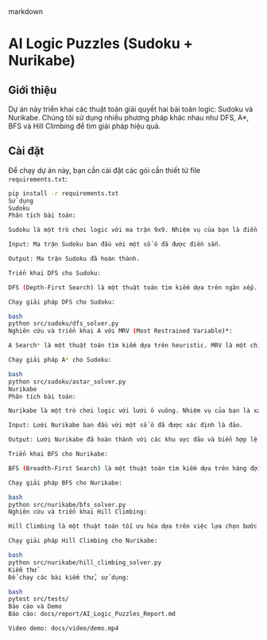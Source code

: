 markdown
# AI Logic Puzzles (Sudoku + Nurikabe)

## Giới thiệu
Dự án này triển khai các thuật toán giải quyết hai bài toán logic: Sudoku và Nurikabe. Chúng tôi sử dụng nhiều phương pháp khác nhau như DFS, A*, BFS và Hill Climbing để tìm giải pháp hiệu quả.


## Cài đặt
Để chạy dự án này, bạn cần cài đặt các gói cần thiết từ file `requirements.txt`:
```bash
pip install -r requirements.txt
Sử dụng
Sudoku
Phân tích bài toán:

Sudoku là một trò chơi logic với ma trận 9x9. Nhiệm vụ của bạn là điền các số từ 1 đến 9 vào các ô trống sao cho mỗi hàng, mỗi cột và mỗi khối 3x3 không có số lặp lại.

Input: Ma trận Sudoku ban đầu với một số ô đã được điền sẵn.

Output: Ma trận Sudoku đã hoàn thành.

Triển khai DFS cho Sudoku:

DFS (Depth-First Search) là một thuật toán tìm kiếm dựa trên ngăn xếp. Với Sudoku, ta sử dụng backtracking để thử tất cả các khả năng và quay lại khi gặp phải ngõ cụt.

Chạy giải pháp DFS cho Sudoku:

bash
python src/sudoku/dfs_solver.py
Nghiên cứu và triển khai A với MRV (Most Restrained Variable)*:

A Search* là một thuật toán tìm kiếm dựa trên heuristic. MRV là một chiến lược heuristic chọn biến có ít khả năng nhất trước tiên để giảm không gian tìm kiếm.

Chạy giải pháp A* cho Sudoku:

bash
python src/sudoku/astar_solver.py
Nurikabe
Phân tích bài toán:

Nurikabe là một trò chơi logic với lưới ô vuông. Nhiệm vụ của bạn là xác định các khu vực đảo và biển sao cho tất cả các đảo đều đúng kích thước và không có biển nào tách biệt.

Input: Lưới Nurikabe ban đầu với một số ô đã được xác định là đảo.

Output: Lưới Nurikabe đã hoàn thành với các khu vực đảo và biển hợp lệ.

Triển khai BFS cho Nurikabe:

BFS (Breadth-First Search) là một thuật toán tìm kiếm dựa trên hàng đợi. Với Nurikabe, ta sử dụng BFS để tìm các trạng thái hợp lệ của lưới.

Chạy giải pháp BFS cho Nurikabe:

bash
python src/nurikabe/bfs_solver.py
Nghiên cứu và triển khai Hill Climbing:

Hill Climbing là một thuật toán tối ưu hóa dựa trên việc lựa chọn bước đi tiếp theo dựa trên hàm mục tiêu. Với Nurikabe, ta tối ưu hóa vị trí đảo để tránh vi phạm quy tắc.

Chạy giải pháp Hill Climbing cho Nurikabe:

bash
python src/nurikabe/hill_climbing_solver.py
Kiểm thử
Để chạy các bài kiểm thử, sử dụng:

bash
pytest src/tests/
Báo cáo và Demo
Báo cáo: docs/report/AI_Logic_Puzzles_Report.md

Video demo: docs/video/demo.mp4